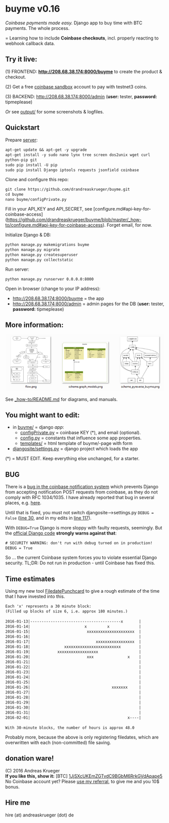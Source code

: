# buyme v0.16
*Coinbase payments made easy.* Django app to buy time with BTC payments. The whole process.
  
= Learning how to include **Coinbase checkouts**, incl. properly reacting to webhook callback data. 

## Try it live:

(1) FRONTEND: **http://208.68.38.174:8000/buyme** to create the product & checkout.

(2) Get a free [coinbase sandbox](https://sandbox.coinbase.com/) account to pay with testnet3 coins. 

(3) BACKEND: http://208.68.38.174:8000/admin (**user:** tester, **password:** tipmeplease)

*Or* see [output/](output/) for some screenshots & logfiles.

## Quickstart

Prepare [server](_how-to/VPS.md):

    apt-get update && apt-get -y upgrade
    apt-get install -y sudo nano lynx tree screen dos2unix wget curl python-pip git 
    sudo pip install -U pip
    sudo pip install Django iptools requests jsonfield coinbase

Clone and configure this repo:

    git clone https://github.com/drandreaskrueger/buyme.git
    cd buyme
    nano buyme/configPrivate.py

Fill in your API_KEY and API_SECRET, see [configure.md#api-key-for-coinbase-access] (https://github.com/drandreaskrueger/buyme/blob/master/_how-to/configure.md#api-key-for-coinbase-access). Forget email, for now. 

Initialize Django & DB: 

    python manage.py makemigrations buyme
    python manage.py migrate
    python manage.py createsuperuser
    python manage.py collectstatic
    
Run server: 

	python manage.py runserver 0.0.0.0:8000
	
Open in browser (change to your IP address):

* http://208.68.38.174:8000/buyme = the app
* http://208.68.38.174:8000/admin = admin pages for the DB (**user:** tester, **password:** tipmeplease)
    
## More information:
[![diagrams and more](_how-to/img/thumbs.png)](_how-to/README.md)

See [_how-to/README.md](_how-to/README.md) for diagrams, and manuals.

## You might want to edit:
* in [buyme/](buyme/) = django *app*:
  * [configPrivate.py](buyme/configPrivate.py) = coinbase KEY (*), and email (optional). 
  * [config.py](buyme/config.py) = constants that influence some app properties.
  * [templates/](buyme/templates/) = html template of buyme/-page with form
* [djangosite/settings.py](djangosite/settings.py) = django project which loads the app

(*) = MUST EDIT. Keep everything else unchanged, for a starter.

## BUG
There is a [bug in the coinbase notification system](https://github.com/drandreaskrueger/coinbaseTestbed/blob/master/bugs/HOST-header_empty.md) which prevents Django from accepting notification POST requests from coinbase, as they do not comply with RFC 1034/1035. I have already reported that bug in several places, e.g. [here](https://hackerone.com/reports/113936). 

Until that is fixed, you must not switch djangosite-->settings.py ``DEBUG = False`` ([line 30](https://github.com/drandreaskrueger/buyme/blob/master/djangosite/settings.py#L30), and in my edits in [line 117](https://github.com/drandreaskrueger/buyme/blob/master/djangosite/settings.py#L117)).  

With ``DEBUG=True`` Django is more sloppy with faulty requests, seemingly. But the [official Django code](https://github.com/django/django/blob/master/django/conf/project_template/project_name/settings.py-tpl#L25-L26) **strongly warns against that**:

    # SECURITY WARNING: don't run with debug turned on in production!
    DEBUG = True
    
So ... the current Coinbase system forces you to violate essential Django security. TL;DR: Do not run in production - until Coinbase has fixed this. 


## Time estimates
Using my new tool [FiledatePunchcard](https://github.com/drandreaskrueger/FiledatePunchcard) to give a rough estimate of the time that I have invested into this. 

    Each 'x' represents a 30 minute block:
    (Filled up blocks of size 6, i.e. approx 180 minutes.)
    
    2016-01-13|----------------------------------------x       |
    2016-01-14|                        x         x             |
    2016-01-15|                         xxxxxxxxxxxxxxxxxxxxx  |
    2016-01-16|                                                |
    2016-01-17|                             xxxxxxxxxxxxxxxxx  |
    2016-01-18|               xxxxxxxxxxxxxxxxxxxxxxxxx        |
    2016-01-19|            xxxxxxxxxxxxxxxxxx                  |
    2016-01-20|                         xxx               x    |
    2016-01-21|                                                |
    2016-01-22|                                                |
    2016-01-23|                                                |
    2016-01-24|                                                |
    2016-01-25|                                                |
    2016-01-26|                                    xxxxxxx     |
    2016-01-27|                                                |
    2016-01-28|                                                |
    2016-01-29|                                                |
    2016-01-30|                                                |
    2016-01-31|                                                |
    2016-02-01|                                           x----|
    
    With 30-minute blocks, the number of hours is approx 48.0

Probably more, because the above is only registering filedates, which are overwritten with each (non-committed) file saving. 


## donation ware!
(C) 2016 Andreas Krueger  
**If you like this, show it:** [BTC] [1JjSXcUKEmZGTvdC9BGbM6RrkGVdApape5](http://blockr.io/address/info/1JjSXcUKEmZGTvdC9BGbM6RrkGVdApape5)   
No Coinbase account yet? Please [use my referral](https://www.coinbase.com/join/andreaskrueger), to give me and you 10$ bonus.

## Hire me
hire (at) andreaskrueger (dot) de
  
